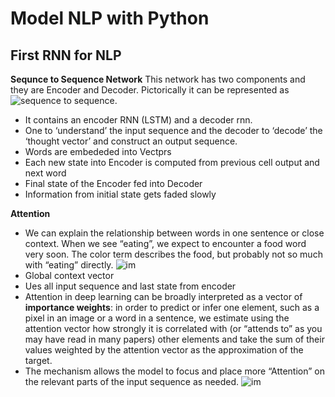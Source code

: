 
# Model NLP with Python

## First RNN for NLP

**Sequnce to Sequence Network**
This network has two components and they are Encoder and Decoder. Pictorically it can be represented as ![sequence to sequence](https://miro.medium.com/max/3170/1*sO-SP58T4brE9EHazHSeGA.png).

- It contains an encoder RNN (LSTM) and a decoder rnn. 
- One to ‘understand’ the input sequence and the decoder to ‘decode’ the ‘thought vector’ and construct an output sequence.
- Words are embededed into Vectprs
- Each new state into Encoder is computed from previous cell output and next word
- Final state of the Encoder fed into Decoder
- Information from initial state gets faded slowly

**Attention**
- We can explain the relationship between words in one sentence or close context. When we see “eating”, we expect to encounter a food word very soon. The color term describes the food, but probably not so much with “eating” directly. ![im](https://lilianweng.github.io/lil-log/assets/images/sentence-example-attention.png)
- Global context vector
- Ues all input sequence and last state from encoder
- Attention in deep learning can be broadly interpreted as a vector of **importance weights**: in order to predict or infer one element, such as a pixel in an image or a word in a sentence, we estimate using the attention vector how strongly it is correlated with (or “attends to” as you may have read in many papers) other elements and take the sum of their values weighted by the attention vector as the approximation of the target.
- The mechanism allows the model to focus and place more “Attention” on the relevant parts of the input sequence as needed. ![im](https://blog.floydhub.com/content/images/2019/09/Slide41-1.JPG)
